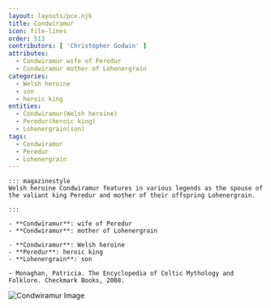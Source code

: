 ```yaml
---
layout: layouts/pce.njk
title: Condwiramur
icon: file-lines
order: 513
contributors: [ 'Christopher Godwin' ]
attributes:
  - Condwiramur wife of Peredur
  - Condwiramur mother of Lohenergrain
categories:
  - Welsh heroine
  - son
  - heroic king
entities:
  - Condwiramur(Welsh heroine)
  - Peredur(heroic king)
  - Lohenergrain(son)
tags:
  - Condwiramur
  - Peredur
  - Lohenergrain
---
```

``` tab [group1:Info]
::: magazinestyle
Welsh heroine Condwiramur features in various legends as the spouse of the valiant king Peredur and mother of their offspring Lohenergrain.

:::
```
``` tab [group1:Attributes]
- **Condwiramur**: wife of Peredur
- **Condwiramur**: mother of Lohenergrain
```
``` tab [group1:Entities]
- **Condwiramur**: Welsh heroine
- **Peredur**: heroic king
- **Lohenergrain**: son
```
``` tab [group1:Sources]
- Monaghan, Patricia. The Encyclopedia of Celtic Mythology and Folklore. Checkmark Books, 2008.
```
![Condwiramur Image]([None])
